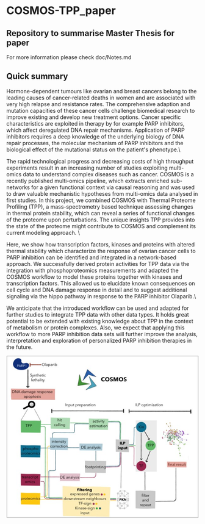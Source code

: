# COSMOS-TPP_paper

## Repository to summarise Master Thesis for paper

For more information please check doc/Notes.md

## Quick summary

Hormone-dependent tumours like ovarian and breast cancers belong to the leading causes of cancer-related deaths in women and are associated with very high relapse and resistance rates. The comprehensive adaption and mutation capacities of these cancer cells challenge biomedical research to improve existing and develop new treatment options. Cancer specific characteristics are exploited in therapy by for example PARP inhibitors, which affect deregulated DNA repair mechanisms. Application of PARP inhibitors requires a deep knowledge of the underlying biology of DNA repair processes, the molecular mechanism of PARP inhibitors and the biological effect of the mutational status on the patient's phenotype.\\

The rapid technological progress and decreasing costs of high throughput experiments result in an increasing number of studies exploiting multi-omics data to understand complex diseases such as cancer. COSMOS is a recently published multi-omics pipeline, which extracts enriched sub-networks for a given functional context via causal reasoning and was used to draw valuable mechanistic hypotheses from multi-omics data analysed in first studies. In this project, we combined COSMOS with Thermal Proteome Profiling (TPP), a mass-spectrometry based technique assessing changes in thermal protein stability, which can reveal a series of functional changes of the proteome upon perturbations. The unique insights TPP provides into the state of the proteome might contribute to COSMOS and complement its current modeling approach. \\

Here, we show how transcription factors, kinases and proteins with altered thermal stability which characterize the response of ovarian cancer cells to PARP inhibition can be identified and integrated in a network-based approach. We successfully derived protein activities for TPP data via the integration with phosphoproteomics measurements and adapted the COSMOS workflow to model these proteins together with kinases and transcription factors. This allowed us to elucidate known consequences on cell cycle and DNA damage response in detail and to suggest additional signaling via the hippo pathway in response to the PARP inhibitor Olaparib.\\

We anticipate that the introduced workflow can be used and adapted for further studies to integrate TPP data with other data types. It holds great potential to be extended with existing knowledge about TPP in the context of metabolism or protein complexes. Also, we expect that applying this workflow to more PARP inhibition data sets will further improve the analysis, interpretation and exploration of personalized PARP inhibition therapies in the future.

![](doc/Overview.jpg)